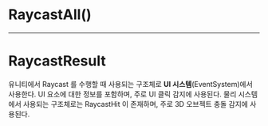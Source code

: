 # RaycastAll()

---
# RaycastResult
유니티에서 Raycast 를 수행할 때 사용되는 구조체로 **UI 시스템**(EventSystem)에서 사용한다.
UI 요소에 대한 정보를 포함하며, 주로 UI 클릭 감지에 사용된다.
물리 시스템에서 사용되는 구조체로는 RaycastHit 이 존재하며, 주로 3D 오브젝트 충돌 감지에 사용된다.


